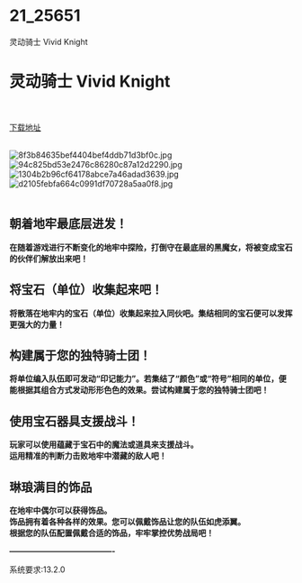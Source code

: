 # 21_25651
灵动骑士 Vivid Knight
# 灵动骑士 Vivid Knight
 <br/></br>
[下载地址](https://www.switch520.cc/article/25651 "下载地址")
<br/></br>

<p><img title="8f3b84635bef4404bef4ddb71d3bf0c.jpg" src="https://www.switch520.cc/muke_img/2021_12_29_eb343ad76f34a.jpg" alt="8f3b84635bef4404bef4ddb71d3bf0c.jpg"><br>
<img title="94c825bd53e2476c86280c87a12d2290.jpg" src="https://www.switch520.cc/muke_img/2021_12_29_f72cec0669411.jpg" alt="94c825bd53e2476c86280c87a12d2290.jpg"><br>
<img title="1304b2b96cf64178abce7a46adad3639.jpg" src="https://www.switch520.cc/muke_img/2021_12_29_c19d62d6061a9.jpg" alt="1304b2b96cf64178abce7a46adad3639.jpg"><br>
<img title="d2105febfa664c0991df70728a5aa0f8.jpg" src="https://www.switch520.cc/muke_img/2021_12_29_95713d85de9ca.jpg" alt="d2105febfa664c0991df70728a5aa0f8.jpg"><br>
<strong>&nbsp;</strong></p>
<h2 id="title-0"><strong>朝着地牢最底层进发！</strong></h2>
<p><strong>在随着游戏进行不断变化的地牢中探险，打倒守在最底层的黑魔女，将被变成宝石的伙伴们解放出来吧！</strong></p>
<h2 id="title-1"><strong>将宝石（单位）收集起来吧！</strong></h2>
<p><strong>将散落在地牢内的宝石（单位）收集起来拉入同伙吧。集结相同的宝石便可以发挥更强大的力量！</strong></p>
<h2 id="title-2"><strong>构建属于您的独特骑士团！</strong></h2>
<p><strong>将单位编入队伍即可发动“印记能力”。若集结了“颜色”或“符号”相同的单位，便能根据其组合方式发动形形色色的效果。尝试构建属于您的独特骑士团吧！</strong></p>
<h2 id="title-3"><strong>使用宝石器具支援战斗！</strong></h2>
<p><strong>玩家可以使用蕴藏于宝石中的魔法或道具来支援战斗。</strong><br>
<strong>运用精准的判断力击败地牢中潜藏的敌人吧！</strong></p>
<h2 id="title-4"><strong>琳琅满目的饰品</strong></h2>
<p><strong>在地牢中偶尔可以获得饰品。</strong><br>
<strong>饰品拥有着各种各样的效果。您可以佩戴饰品让您的队伍如虎添翼。</strong><br>
<strong>根据您的队伍配置佩戴合适的饰品，牢牢掌控优势战局吧！</strong></p>
<p><strong>—————————————-</strong></p>
<p>系统要求:13.2.0</p>



